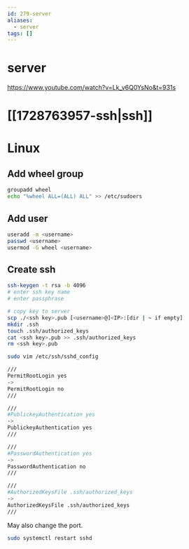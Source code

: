 ```yaml
---
id: 279-server
aliases:
  - server
tags: []
---
```


# server
https://www.youtube.com/watch?v=Lk_v6Q0YsNo&t=931s

# [[1728763957-ssh|ssh]]

# Linux

## Add wheel group

```bash
groupadd wheel
echo "%wheel ALL=(ALL) ALL" >> /etc/sudoers
```
## Add user

```bash
useradd -m <username>
passwd <username>
usermod -G wheel <username>
```

## Create ssh
```bash
ssh-keygen -t rsa -b 4096
# enter ssh key name
# enter passphrase

# copy key to server
scp ./<ssh key>.pub [<username>@]<IP>:[dir | ~ if empty]
mkdir .ssh
touch .ssh/authorized_keys
cat <ssh key>.pub >> .ssh/authorized_keys
rm <ssh key>.pub
```
```bash
sudo vim /etc/ssh/sshd_config
```
```bash
///
PermitRootLogin yes
->
PermitRootLogin no
///

///
#PublickeyAuthentication yes
->
PublickeyAuthentication yes
///

///
#PasswordAuthentication yes
->
PasswordAuthentication no
///

///
#AuthorizedKeysFile .ssh/authorized_keys
->
AuthorizedKeysFile .ssh/authorized_keys
///
```

May also change the port.

```bash
sudo systemctl restart sshd
```
